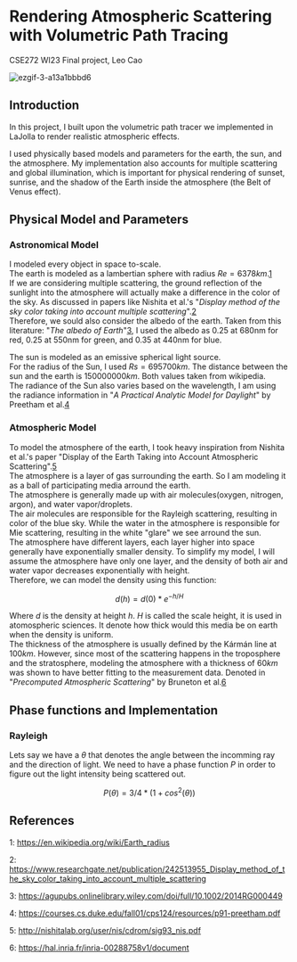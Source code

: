 # Rendering Atmospheric Scattering with Volumetric Path Tracing
CSE272 WI23 Final project, Leo Cao

![ezgif-3-a13a1bbbd6](https://user-images.githubusercontent.com/49463679/227759202-ad77364c-cf2a-4d06-9843-90cbce4a82d4.gif)

## Introduction

In this project, I built upon the volumetric path tracer we implemented in LaJolla
to render realistic atmospheric effects.  

I used physically based models and parameters for the earth, 
the sun, and the atmosphere. My implementation also accounts for multiple scattering and global illumination, which is important 
for physical rendering of sunset, sunrise, and the shadow of the Earth inside the atmosphere (the Belt of Venus effect).

## Physical Model and Parameters

  ### Astronomical Model
  I modeled every object in space to-scale.  
  The earth is modeled as a lambertian sphere with radius $Re = 6378 km$.[1]  
  If we are considering multiple scattering, the ground reflection of the sunlight into the atmosphere will actually make a difference in 
  the color of the sky. As discussed in papers like Nishita et al.'s "_Display method of the sky color taking into account multiple scattering_".[2]  
  Therefore, we sould also consider the albedo of the earth. Taken from this literature: "_The albedo of Earth_"[3], I used the albedo as 0.25 at 680nm for red, 
  0.25 at 550nm for green, and 0.35 at 440nm for blue.
  
  The sun is modeled as an emissive spherical light source.  
  For the radius of the Sun, I used $Rs = 695700 km$. The distance between the sun and the earth is $150000000km$. Both values taken from wikipedia.  
  The radiance of the Sun also varies based on the wavelength, I am using the radiance information in "_A Practical Analytic Model for Daylight_" by 
  Preetham et al.[4]
  
  ### Atmospheric Model
  To model the atmosphere of the earth, I took heavy inspiration from Nishita et al.'s paper "Display of the Earth Taking into Account Atmospheric Scattering".[5]  
  The atmosphere is a layer of gas surrounding the earth. So I am modeling it as a ball of participating media arround the earth.  
  The atmosphere is generally made up with air molecules(oxygen, nitrogen, argon), and water vapor/droplets.  
  The air molecules are responsible for the Rayleigh scattering, resulting in color of the blue sky. While the water in the atmosphere is responsible 
  for Mie scattering, resulting in the white "glare" we see arround the sun.  
  The atmosphere have different layers, each layer higher into space generally have exponentially smaller density. To simplify my model, I will assume the atmosphere 
  have only one layer, and the density of both air and water vapor decreases exponentially with height.  
  Therefore, we can model the density using this function: 
  
  $$ d(h) = d(0)*e^{-h/H} $$
  
  Where $d$ is the density at height $h$. $H$ is called the scale height, it is used in atomospheric sciences. It denote how thick would this media be on earth when the density is uniform.  
  The thickness of the atmosphere is usually defined by the Kármán line at $100km$.
  However, since most of the scattering happens in the troposphere and the stratosphere, 
  modeling the atmosphere with a thickness of $60km$ was shown to have better fitting to the measurement data. Denoted in "_Precomputed Atmospheric Scattering_" 
  by Bruneton et al.[6] 
  
## Phase functions and Implementation

  ### Rayleigh 
  Lets say we have a $\theta$ that denotes the angle between the incomming ray and the direction of light. We need to have a phase function $P$ in order to 
  figure out the light intensity being scattered out.  
  
  $$ P(\theta) = 3/4 * (1+cos^2(\theta))$$
  
  
## References
[1]: <https://en.wikipedia.org/wiki/Earth_radius>  
1: https://en.wikipedia.org/wiki/Earth_radius

[2]: <https://www.researchgate.net/publication/242513955_Display_method_of_the_sky_color_taking_into_account_multiple_scattering>
2: https://www.researchgate.net/publication/242513955_Display_method_of_the_sky_color_taking_into_account_multiple_scattering

[3]: <https://agupubs.onlinelibrary.wiley.com/doi/full/10.1002/2014RG000449>
3: https://agupubs.onlinelibrary.wiley.com/doi/full/10.1002/2014RG000449

[4]: https://courses.cs.duke.edu/fall01/cps124/resources/p91-preetham.pdf
4: https://courses.cs.duke.edu/fall01/cps124/resources/p91-preetham.pdf

[5]: http://nishitalab.org/user/nis/cdrom/sig93_nis.pdf
5: http://nishitalab.org/user/nis/cdrom/sig93_nis.pdf

[6]: https://hal.inria.fr/inria-00288758v1/document
6: https://hal.inria.fr/inria-00288758v1/document

